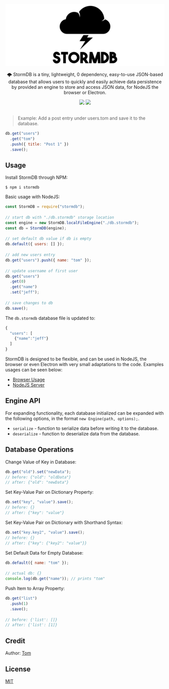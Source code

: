 <div align="center">
  <img src="./docs/logo.png" alt="StormDB logo">

  <p>🌩️ StormDB is a tiny, lightweight, 0 dependency, easy-to-use JSON-based database that allows users to quickly and easily achieve data persistence by provided an engine to store and access JSON data, for NodeJS the browser or Electron.</p>

  <img src="https://img.shields.io/badge/dependencies-0-brightgreen">
  <img src="https://img.shields.io/badge/license-MIT-blue">
</div>

<br>

> Example: Add a post entry under users.tom and save it to the database.

```js
db.get("users")
  .get("tom")
  .push({ title: "Post 1" })
  .save();
```

## Usage

Install StormDB through NPM:

```
$ npm i stormdb
```

Basic usage with NodeJS:

```js
const StormDB = require("stormdb");

// start db with "./db.stormdb" storage location
const engine = new StormDB.localFileEngine("./db.stormdb");
const db = StormDB(engine);

// set default db value if db is empty
db.default({ users: [] });

// add new users entry
db.get("users").push({ name: "tom" });

// update username of first user
db.get("users")
  .get(0)
  .get("name")
  .set("jeff");

// save changes to db
db.save();
```

The `db.stormdb` database file is updated to:

```js
{
  "users": [
    {"name":"jeff"}
  ]
}
```

StormDB is designed to be flexible, and can be used in NodeJS, the browser or even Electron with very small adaptations to the code. Examples usages can be seen below:

- [Browser Usage](./examples/browser.md)
- [NodeJS Server](./examples/node.md)

## Engine API

For expanding functionality, each database initialized can be expanded with the following options, in the format `new Engine(path, options);`.

- `serialize` - function to serialize data before writing it to the database.
- `deserialize` - function to deserialize data from the database.

## Database Operations

Change Value of Key in Database:

```js
db.get("old").set("newData");
// before: {"old": "oldData"}
// after: {"old": "newData"}
```

Set Key-Value Pair on Dictionary Property:

```js
db.set("key", "value").save();
// before: {}
// after: {"key": "value"}
```

Set Key-Value Pair on Dictionary with Shorthand Syntax:

```js
db.set("key.key2", "value").save();
// before: {}
// after: {"key": {"key2": "value"}}
```

Set Default Data for Empty Database:

```js
db.default({ name: "tom" });

// actual db: {}
console.log(db.get("name")); // prints "tom"
```

Push Item to Array Property:

```js
db.get("list")
  .push(1)
  .save();

// before: {'list': []}
// after: {'list': [1]}
```

## Credit

Author: [Tom](https://github.com/TomPrograms)

## License

[MIT](LICENSE)
